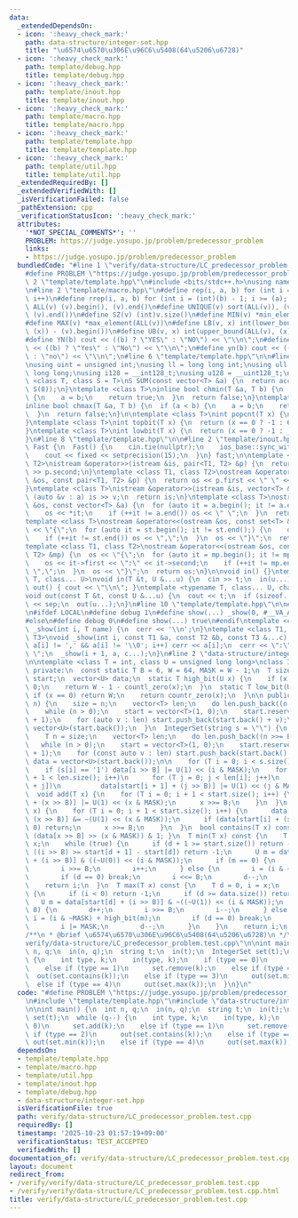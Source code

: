 ```yaml
---
data:
  _extendedDependsOn:
  - icon: ':heavy_check_mark:'
    path: data-structure/integer-set.hpp
    title: "\u6574\u6570\u306E\u96C6\u5408(64\u5206\u6728)"
  - icon: ':heavy_check_mark:'
    path: template/debug.hpp
    title: template/debug.hpp
  - icon: ':heavy_check_mark:'
    path: template/inout.hpp
    title: template/inout.hpp
  - icon: ':heavy_check_mark:'
    path: template/macro.hpp
    title: template/macro.hpp
  - icon: ':heavy_check_mark:'
    path: template/template.hpp
    title: template/template.hpp
  - icon: ':heavy_check_mark:'
    path: template/util.hpp
    title: template/util.hpp
  _extendedRequiredBy: []
  _extendedVerifiedWith: []
  _isVerificationFailed: false
  _pathExtension: cpp
  _verificationStatusIcon: ':heavy_check_mark:'
  attributes:
    '*NOT_SPECIAL_COMMENTS*': ''
    PROBLEM: https://judge.yosupo.jp/problem/predecessor_problem
    links:
    - https://judge.yosupo.jp/problem/predecessor_problem
  bundledCode: "#line 1 \"verify/data-structure/LC_predecessor_problem.test.cpp\"\n\
    #define PROBLEM \"https://judge.yosupo.jp/problem/predecessor_problem\"\n\n#line\
    \ 2 \"template/template.hpp\"\n#include <bits/stdc++.h>\nusing namespace std;\n\
    \n#line 2 \"template/macro.hpp\"\n#define rep(i, a, b) for (int i = (a); i < (int)(b);\
    \ i++)\n#define rrep(i, a, b) for (int i = (int)(b) - 1; i >= (a); i--)\n#define\
    \ ALL(v) (v).begin(), (v).end()\n#define UNIQUE(v) sort(ALL(v)), (v).erase(unique(ALL(v)),\
    \ (v).end())\n#define SZ(v) (int)v.size()\n#define MIN(v) *min_element(ALL(v))\n\
    #define MAX(v) *max_element(ALL(v))\n#define LB(v, x) int(lower_bound(ALL(v),\
    \ (x)) - (v).begin())\n#define UB(v, x) int(upper_bound(ALL(v), (x)) - (v).begin())\n\
    #define YN(b) cout << ((b) ? \"YES\" : \"NO\") << \"\\n\";\n#define Yn(b) cout\
    \ << ((b) ? \"Yes\" : \"No\") << \"\\n\";\n#define yn(b) cout << ((b) ? \"yes\"\
    \ : \"no\") << \"\\n\";\n#line 6 \"template/template.hpp\"\n\n#line 2 \"template/util.hpp\"\
    \nusing uint = unsigned int;\nusing ll = long long int;\nusing ull = unsigned\
    \ long long;\nusing i128 = __int128_t;\nusing u128 = __uint128_t;\n\ntemplate\
    \ <class T, class S = T>\nS SUM(const vector<T> &a) {\n  return accumulate(ALL(a),\
    \ S(0));\n}\ntemplate <class T>\ninline bool chmin(T &a, T b) {\n  if (a > b)\
    \ {\n    a = b;\n    return true;\n  }\n  return false;\n}\ntemplate <class T>\n\
    inline bool chmax(T &a, T b) {\n  if (a < b) {\n    a = b;\n    return true;\n\
    \  }\n  return false;\n}\n\ntemplate <class T>\nint popcnt(T x) {\n  return __builtin_popcountll(x);\n\
    }\ntemplate <class T>\nint topbit(T x) {\n  return (x == 0 ? -1 : 63 - __builtin_clzll(x));\n\
    }\ntemplate <class T>\nint lowbit(T x) {\n  return (x == 0 ? -1 : __builtin_ctzll(x));\n\
    }\n#line 8 \"template/template.hpp\"\n\n#line 2 \"template/inout.hpp\"\nstruct\
    \ Fast {\n  Fast() {\n    cin.tie(nullptr);\n    ios_base::sync_with_stdio(false);\n\
    \    cout << fixed << setprecision(15);\n  }\n} fast;\n\ntemplate <class T1, class\
    \ T2>\nistream &operator>>(istream &is, pair<T1, T2> &p) {\n  return is >> p.first\
    \ >> p.second;\n}\ntemplate <class T1, class T2>\nostream &operator<<(ostream\
    \ &os, const pair<T1, T2> &p) {\n  return os << p.first << \" \" << p.second;\n\
    }\ntemplate <class T>\nistream &operator>>(istream &is, vector<T> &a) {\n  for\
    \ (auto &v : a) is >> v;\n  return is;\n}\ntemplate <class T>\nostream &operator<<(ostream\
    \ &os, const vector<T> &a) {\n  for (auto it = a.begin(); it != a.end();) {\n\
    \    os << *it;\n    if (++it != a.end()) os << \" \";\n  }\n  return os;\n}\n\
    template <class T>\nostream &operator<<(ostream &os, const set<T> &st) {\n  os\
    \ << \"{\";\n  for (auto it = st.begin(); it != st.end();) {\n    os << *it;\n\
    \    if (++it != st.end()) os << \",\";\n  }\n  os << \"}\";\n  return os;\n}\n\
    template <class T1, class T2>\nostream &operator<<(ostream &os, const map<T1,\
    \ T2> &mp) {\n  os << \"{\";\n  for (auto it = mp.begin(); it != mp.end();) {\n\
    \    os << it->first << \":\" << it->second;\n    if (++it != mp.end()) os <<\
    \ \",\";\n  }\n  os << \"}\";\n  return os;\n}\n\nvoid in() {}\ntemplate <typename\
    \ T, class... U>\nvoid in(T &t, U &...u) {\n  cin >> t;\n  in(u...);\n}\nvoid\
    \ out() { cout << \"\\n\"; }\ntemplate <typename T, class... U, char sep = ' '>\n\
    void out(const T &t, const U &...u) {\n  cout << t;\n  if (sizeof...(u)) cout\
    \ << sep;\n  out(u...);\n}\n#line 10 \"template/template.hpp\"\n\n#line 2 \"template/debug.hpp\"\
    \n#ifdef LOCAL\n#define debug 1\n#define show(...) _show(0, #__VA_ARGS__, __VA_ARGS__)\n\
    #else\n#define debug 0\n#define show(...) true\n#endif\ntemplate <class T>\nvoid\
    \ _show(int i, T name) {\n  cerr << '\\n';\n}\ntemplate <class T1, class T2, class...\
    \ T3>\nvoid _show(int i, const T1 &a, const T2 &b, const T3 &...c) {\n  for (;\
    \ a[i] != ',' && a[i] != '\\0'; i++) cerr << a[i];\n  cerr << \":\" << b << \"\
    \ \";\n  _show(i + 1, a, c...);\n}\n#line 2 \"data-structure/integer-set.hpp\"\
    \n\ntemplate <class T = int, class U = unsigned long long>\nclass IntegerSet {\n\
    \ private:\n  const static T B = 6, W = 64, MASK = W - 1;\n  T size;\n  vector<T>\
    \ start;\n  vector<U> data;\n  static T high_bit(U x) {\n    if (x == 0) return\
    \ 0;\n    return W - 1 - countl_zero(x);\n  }\n  static T low_bit(U x) {\n   \
    \ if (x == 0) return W;\n    return countr_zero(x);\n  }\n\n public:\n  IntegerSet(T\
    \ n) {\n    size = n;\n    vector<T> len;\n    do len.push_back((n >>= B) + 1);\n\
    \    while (n > 0);\n    start = vector<T>(1, 0);\n    start.reserve(len.size()\
    \ + 1);\n    for (auto v : len) start.push_back(start.back() + v);\n    data =\
    \ vector<U>(start.back());\n  }\n  IntegerSet(string s = \"\") {\n    size = s.size();\n\
    \    T n = size;\n    vector<T> len;\n    do len.push_back((n >>= B) + 1);\n \
    \   while (n > 0);\n    start = vector<T>(1, 0);\n    start.reserve(len.size()\
    \ + 1);\n    for (const auto v : len) start.push_back(start.back() + v);\n   \
    \ data = vector<U>(start.back());\n\n    for (T i = 0; i < s.size(); i++)\n  \
    \    if (s[i] == '1') data[i >> B] |= U(1) << (i & MASK);\n    for (T i = 0; i\
    \ + 1 < len.size(); i++)\n      for (T j = 0; j < len[i]; j++)\n        if (data[start[i]\
    \ + j])\n          data[start[i + 1] + (j >> B)] |= U(1) << (j & MASK);\n  }\n\
    \  void add(T x) {\n    for (T i = 0; i + 1 < start.size(); i++) {\n      data[start[i]\
    \ + (x >> B)] |= U(1) << (x & MASK);\n      x >>= B;\n    }\n  }\n  void remove(T\
    \ x) {\n    for (T i = 0; i + 1 < start.size(); i++) {\n      data[start[i] +\
    \ (x >> B)] &= ~(U(1) << (x & MASK));\n      if (data[start[i] + (x >> B)] !=\
    \ 0) return;\n      x >>= B;\n    }\n  }\n  bool contains(T x) const { return\
    \ (data[x >> B] >> (x & MASK)) & 1; }\n  T min(T x) const {\n    T d = 0, i =\
    \ x;\n    while (true) {\n      if (d + 1 >= start.size()) return -1;\n      if\
    \ ((i >> B) >= start[d + 1] - start[d]) return -1;\n      U m = data[start[d]\
    \ + (i >> B)] & ((~U(0)) << (i & MASK));\n      if (m == 0) {\n        d++;\n\
    \        i >>= B;\n        i++;\n      } else {\n        i = (i & ~MASK) + low_bit(m);\n\
    \        if (d == 0) break;\n        i <<= B;\n        d--;\n      }\n    }\n\
    \    return i;\n  }\n  T max(T x) const {\n    T d = 0, i = x;\n    while (true)\
    \ {\n      if (i < 0) return -1;\n      if (d >= data.size()) return -1;\n   \
    \   U m = data[start[d] + (i >> B)] & ~((~U(1)) << (i & MASK));\n      if (m ==\
    \ 0) {\n        d++;\n        i >>= B;\n        i--;\n      } else {\n       \
    \ i = (i & ~MASK) + high_bit(m);\n        if (d == 0) break;\n        i <<= B;\n\
    \        i |= MASK;\n        d--;\n      }\n    }\n    return i;\n  }\n};\n\n\
    /**\n * @brief \u6574\u6570\u306E\u96C6\u5408(64\u5206\u6728)\n */\n#line 5 \"\
    verify/data-structure/LC_predecessor_problem.test.cpp\"\n\nint main() {\n  int\
    \ n, q;\n  in(n, q);\n  string t;\n  in(t);\n  IntegerSet set(t);\n  while (q--)\
    \ {\n    int type, k;\n    in(type, k);\n    if (type == 0)\n      set.add(k);\n\
    \    else if (type == 1)\n      set.remove(k);\n    else if (type == 2)\n    \
    \  out(set.contains(k));\n    else if (type == 3)\n      out(set.min(k));\n  \
    \  else if (type == 4)\n      out(set.max(k));\n  }\n}\n"
  code: "#define PROBLEM \"https://judge.yosupo.jp/problem/predecessor_problem\"\n\
    \n#include \"template/template.hpp\"\n#include \"data-structure/integer-set.hpp\"\
    \n\nint main() {\n  int n, q;\n  in(n, q);\n  string t;\n  in(t);\n  IntegerSet\
    \ set(t);\n  while (q--) {\n    int type, k;\n    in(type, k);\n    if (type ==\
    \ 0)\n      set.add(k);\n    else if (type == 1)\n      set.remove(k);\n    else\
    \ if (type == 2)\n      out(set.contains(k));\n    else if (type == 3)\n     \
    \ out(set.min(k));\n    else if (type == 4)\n      out(set.max(k));\n  }\n}"
  dependsOn:
  - template/template.hpp
  - template/macro.hpp
  - template/util.hpp
  - template/inout.hpp
  - template/debug.hpp
  - data-structure/integer-set.hpp
  isVerificationFile: true
  path: verify/data-structure/LC_predecessor_problem.test.cpp
  requiredBy: []
  timestamp: '2025-10-23 01:57:19+09:00'
  verificationStatus: TEST_ACCEPTED
  verifiedWith: []
documentation_of: verify/data-structure/LC_predecessor_problem.test.cpp
layout: document
redirect_from:
- /verify/verify/data-structure/LC_predecessor_problem.test.cpp
- /verify/verify/data-structure/LC_predecessor_problem.test.cpp.html
title: verify/data-structure/LC_predecessor_problem.test.cpp
---
```

